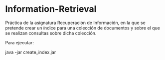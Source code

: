 # Information-Retrieval
Práctica de la asignatura Recuperación de Información, en la que se pretende crear un índice para una colección de documentos y sobre el que se realizan consultas sobre dicha colección.


Para ejecutar:

java -jar create_index.jar
